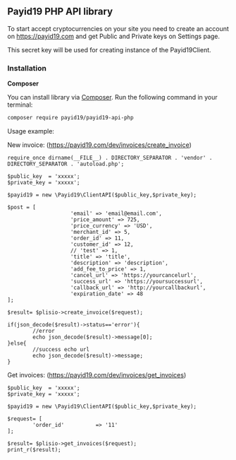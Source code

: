 ## Payid19 PHP API library

To start accept cryptocurrencies on your site you need to create an account on <https://payid19.com> and get Public and Private keys on Settings page.

This secret key will be used for creating instance of the Payid19Client.

### Installation

**Composer**

You can install library via [Composer](http://getcomposer.org/). Run the following command in your terminal:

```bash
composer require payid19/payid19-api-php
```

Usage example:

New invoice:  (<https://payid19.com/dev/invoices/create_invoice>)

```
require_once dirname(__FILE__) . DIRECTORY_SEPARATOR . 'vendor' . DIRECTORY_SEPARATOR . 'autoload.php';

$public_key  = 'xxxxx';
$private_key = 'xxxxx';

$payid19 = new \Payid19\ClientAPI($public_key,$private_key);

$post = [
                    'email' => 'email@email.com',
                    'price_amount' => 725,
                    'price_currency' => 'USD',
                    'merchant_id' => 5,
                    'order_id' => 11,
                    'customer_id' => 12,
                    // 'test' => 1,
                    'title' => 'title',
                    'description' => 'description',
                    'add_fee_to_price' => 1,
                    'cancel_url' => 'https://yourcancelurl',
                    'success_url' => 'https://yoursuccessurl',
                    'callback_url' => 'http://yourcallbackurl',
                    'expiration_date' => 48
];

$result= $plisio->create_invoice($request);

if(json_decode($result)->status=='error'){
		//error
		echo json_decode($result)->message[0];
}else{
		//success echo url
		echo json_decode($result)->message;
}
```

Get invoices: (<https://payid19.com/dev/invoices/get_invoices>)
```
$public_key  = 'xxxxx';
$private_key = 'xxxxx';

$payid19 = new \Payid19\ClientAPI($public_key,$private_key);
    
$request= [
		'order_id' 			=> '11'
];
    
$result= $plisio->get_invoices($request);
print_r($result);
```
